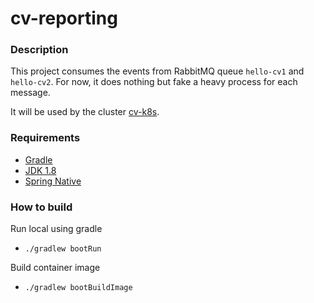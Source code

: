 # cv-reporting

### Description
This project consumes the events from RabbitMQ queue `hello-cv1` and `hello-cv2`. For now, it does nothing but fake a heavy process for each message.

It will be used by the cluster [cv-k8s](https://github.com/s1lv10fr4gn4n1-org/cv-k8s).


### Requirements
- [Gradle](https://gradle.org/)
- [JDK 1.8](https://www.oracle.com/de/java/technologies/javase/javase-jdk8-downloads.html)
- [Spring Native](https://github.com/spring-projects-experimental/spring-native)


### How to build
Run local using gradle
- `./gradlew bootRun`

Build container image 
- `./gradlew bootBuildImage`